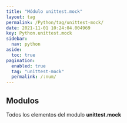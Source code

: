 ```yaml
---
title: "Módulo unittest.mock"
layout: tag
permalink: /Python/tag/unittest-mock/
date: 2021-11-01 10:24:04.004969
key: Python.unittest.mock
sidebar: 
  nav: python
aside: 
  toc: true
pagination: 
  enabled: true
  tag: "unittest-mock"
  permalink: /:num/
---
```


<h2>Modulos</h2>
Todos los elementos del modulo <strong>unittest.mock</strong>

